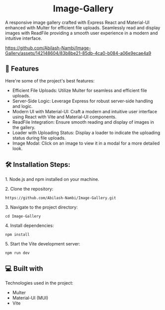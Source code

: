 <h1 align="center" id="title">Image-Gallery</h1>

<p id="description">A responsive image gallery crafted with Express React and Material-UI enhanced with Multer for efficient file uploads. Seamlessly read and display images with ReadFile providing a smooth user experience in a modern and intuitive interface.</p>


https://github.com/Abilash-Nambi/Image-Gallery/assets/142148604/83b8be21-85db-4ca0-b084-a06e9ecae4a9


  
<h2>🧐 Features</h2>

Here're some of the project's best features:

*   Efficient File Uploads: Utilize Multer for seamless and efficient file uploads.
*   Server-Side Logic: Leverage Express for robust server-side handling and logic.
*   Modern UI with Material-UI: Craft a modern and intuitive user interface using React with Vite and Material-UI components.
*   ReadFile Integration: Ensure smooth reading and display of images in the gallery.
*   Loader with Uploading Status: Display a loader to indicate the uploading status during file uploads.
*   Image Modal: Click on an image to view it in a modal for a more detailed look.

<h2>🛠️ Installation Steps:</h2>

<p>1. Node.js and npm installed on your machine.</p>

<p>2. Clone the repository:</p>

```
https://github.com/Abilash-Nambi/Image-Gallery.git
```

<p>3. Navigate to the project directory:</p>

```
cd Image-Gallery
```

<p>4. Install dependencies:</p>

```
npm install
```

<p>5. Start the Vite development server:</p>

```
npm run dev
```

  
  
<h2>💻 Built with</h2>

Technologies used in the project:

*   Multer
*   Material-UI (MUI)
*   Vite
